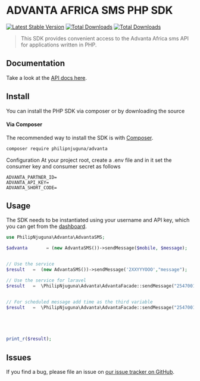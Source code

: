 # ADVANTA AFRICA SMS PHP SDK

[![Latest Stable Version](https://img.shields.io/packagist/v/philipnjuguna/advanta)](https://packagist.org/packages/philipnjuguna/advanta)
<a href="https://packagist.org/packages/philipnjuguna/advanta"><img src="https://img.shields.io/github/issues/philipnjuguna66/advanta" alt="Total Downloads"></a>
<a href="https://packagist.org/packages/philipnjuguna/advanta"><img src="https://img.shields.io/packagist/dt/philipnjuguna/advantar?color=green" alt="Total Downloads"></a>

> This SDK provides convenient access to the Advanta Africa sms API for applications written in PHP.

## Documentation
Take a look at the [API docs here](https://www.advantasms.com/bulksms-api).

## Install

You can install the PHP SDK via composer or by downloading the source

#### Via Composer

The recommended way to install the SDK is with [Composer](http://getcomposer.org/).

```bash
composer require philipnjuguna/advanta
```

Configuration
At your project root, create a .env file and in it set the consumer key and consumer secret as follows
```.dotenv
ADVANTA_PARTNER_ID=
ADVANTA_API_KEY=
ADVANTA_SHORT_CODE=
```

## Usage

The SDK needs to be instantiated using your username and API key, which you can get from the [dashboard](https://www.advantasms.com/bulksms-api).

```php
use PhilipNjuguna\Advanta\AdvantaSMS;

$advanta       = (new AdvantaSMS())->sendMessage($mobile, $message);


// Use the service
$result   =  (new AdvantaSMS())->sendMessage('2XXYYYOOO',"message");

// Use the service for laravel
$result   =  \PhilipNjuguna\Advanta\AdvantaFacade::sendMessage("254700123456","message");


// For scheduled message add time as the third variable
$result   =  \PhilipNjuguna\Advanta\AdvantaFacade::sendMessage("254700123456","message", \Carbon\Carbon::now()->addRealMinutes(10));





print_r($result);
```


## Issues

If you find a bug, please file an issue on [our issue tracker on GitHub](https://github.com/philipnjuguna66/advnata/issues).
